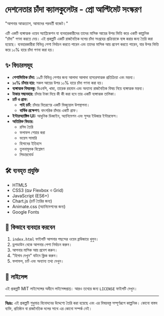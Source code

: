 # দেশনেতার চাঁদা ক্যালকুলেটর - প্রো আল্টিমেট সংস্করণ

"আপনার আত্মত্যাগ, আমাদের পরবর্তী বাজেট।"

এটি একটি ব্যঙ্গাত্মক ওয়েব অ্যাপ্লিকেশন যা ব্যবহারকারীদের তাদের মাসিক আয়ের উপর ভিত্তি করে একটি কাল্পনিক "চাঁদা" গণনা করতে দেয়। এই প্রকল্পটি একটি রাজনৈতিক দলের চাঁদা সংগ্রহের প্রক্রিয়াকে ব্যঙ্গ করার জন্য তৈরি করা হয়েছে। ব্যবহারকারীরা বিভিন্ন পেশা নির্বাচন করতে পারেন এবং তাদের মাসিক আয় প্রবেশ করতে পারেন, যার উপর ভিত্তি করে ১০% হারে চাঁদা গণনা করা হয়।

## ✨ ফিচারসমূহ

- **পেশাভিত্তিক চাঁদা:** ১৯টি বিভিন্ন পেশার জন্য আলাদা আলাদা হাস্যরসাত্মক প্রতিক্রিয়া এবং মন্তব্য।
- **১০% চাঁদার হার:** সকল আয়ের উপর ১০% হারে চাঁদা গণনা করা হয়।
- **ব্যঙ্গাত্মক বিষয়বস্তু:** বিএনপি, খাম্বা, তারেক রহমান এবং অন্যান্য রাজনৈতিক বিষয় নিয়ে ব্যঙ্গাত্মক মন্তব্য।
- **টাকার সদ্ব্যবহার:** চাঁদার টাকা দিয়ে কী কী করা হবে তার একটি ব্যঙ্গাত্মক তালিকা।
- **চার্ট ও গ্রাফ:**
  - **পাই চার্ট:** চাঁদার বিতরণের একটি ভিজ্যুয়াল উপস্থাপনা।
  - **বার্ষিক প্রক্ষেপণ:** বাৎসরিক চাঁদার একটি গ্রাফ।
- **ইন্টারঅ্যাক্টিভ UI:** আধুনিক ডিজাইন, অ্যানিমেশন এবং সুন্দর ইউজার ইন্টারফেস।
- **অতিরিক্ত ফিচার:**
  - রসিদ তৈরি
  - ফলাফল শেয়ার করা
  - ভয়েস সামারি
  - হিসাবের ইতিহাস
  - তুলনামূলক বিশ্লেষণ
  - লিডারবোর্ড

## 🛠️ ব্যবহৃত প্রযুক্তি

- HTML5
- CSS3 (עם Flexbox ও Grid)
- JavaScript (ES6+)
- Chart.js (চার্ট তৈরির জন্য)
- Animate.css (অ্যানিমেশনের জন্য)
- Google Fonts

## 🚀 কিভাবে ব্যবহার করবেন

1. `index.html` ফাইলটি আপনার পছন্দের ওয়েব ব্রাউজারে খুলুন।
2. ড্রপডাউন থেকে আপনার পেশা নির্বাচন করুন।
3. আপনার মাসিক আয় প্রবেশ করুন।
4. "হিসাব দেখুন" বাটনে ক্লিক করুন।
5. ফলাফল, চার্ট এবং অন্যান্য তথ্য দেখুন।

## 📄 লাইসেন্স

এই প্রকল্পটি MIT লাইসেন্সের অধীনে লাইসেন্সপ্রাপ্ত। আরও তথ্যের জন্য `LICENSE` ফাইলটি দেখুন।

---

**বিঃদ্রঃ:** এই প্রকল্পটি শুধুমাত্র বিনোদনের উদ্দেশ্যে তৈরি করা হয়েছে এবং এর বিষয়বস্তু সম্পূর্ণরূপে কাল্পনিক। কোনো বাস্তব ব্যক্তি, প্রতিষ্ঠান বা রাজনৈতিক দলের সাথে এর কোনো সম্পর্ক নেই।
